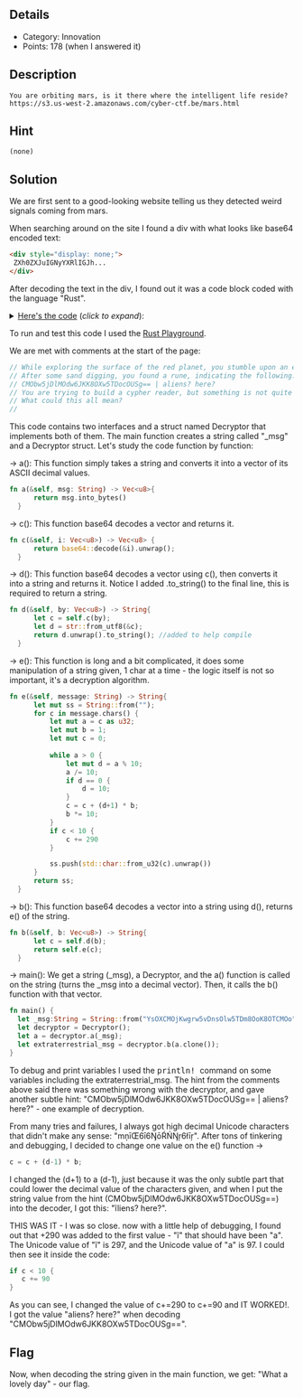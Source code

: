 ## Details
- Category: Innovation 
- Points: 178 (when I answered it)

## Description
```
You are orbiting mars, is it there where the intelligent life reside?
https://s3.us-west-2.amazonaws.com/cyber-ctf.be/mars.html
```
## Hint
```
(none)
```
## Solution
We are first sent to a good-looking website telling us they detected weird signals coming from mars.

When searching around on the site I found a div with what looks like base64 encoded text:
```HTML
<div style="display: none;">
 ZXh0ZXJuIGNyYXRlIGJh...
</div>
```
After decoding the text in the div, I found out it was a code block coded with the language "Rust".
 <details>
    <summary><u>Here's the code</u> (<i>click to expand</i>):</summary>
  
```rust
extern crate base64;
use std::str;

// While exploring the surface of the red planet, you stumble upon an encrypted message, which might prove there's a life on this planet!
// After some sand digging, you found a rune, indicating the following:
// CMObw5jDlMOdw6JKK8OXw5TDocOUSg== | aliens? here?
// You are trying to build a cypher reader, but something is not quite right.
// What could this all mean?
//

trait IAbstractDecryptor {
    fn a(&self, msg: String) -> Vec<u8>;
    fn b(&self, b: Vec<u8>) -> String;
    fn c(&self, i: Vec<u8>) -> Vec<u8>;
    fn d(&self, by: Vec<u8>) -> String;
    fn e(&self, message: String) -> String;
}

trait IBaseDecryptor: IAbstractDecryptor {
    fn howl_loudly(&self);
}

struct Decryptor();

impl IAbstractDecryptor for Decryptor {
    fn a(&self, msg: String) -> Vec<u8>{
        return msg.into_bytes()

    }

    fn c(&self, i: Vec<u8>) -> Vec<u8> {
        return base64::decode(&i).unwrap();
    }

    fn d(&self, by: Vec<u8>) -> String{
        let c = self.c(by);
        let d = str::from_utf8(&c);
        return d.unwrap()
    }

    fn e(&self, message: String) -> String{
        let mut ss = String::from("");
        for c in message.chars() {
            let mut a = c as u32;
            let mut b = 1;
            let mut c = 0;
            
            while a > 0 {
                let mut d = a % 10;
                a /= 10;
                if d == 0 {
                    d = 10;
                }
                c = c + (d+1) * b;
                b *= 10;
            }
            if c < 10 {
                c += 290
            }

            ss.push(std::char::from_u32(c).unwrap())
        }
        return ss;
    }

    fn b(&self, b: Vec<u8>) -> String{
        let c = self.d(b);
        return self.e(c);
    }
}

impl IBaseDecryptor for Decryptor {
    fn howl_loudly(&self) {
        println!("on va le chercher toute la journée!!!!!!!!");
    }
}

fn main() {
    let _msg:String = String::from("YsOXCMOjKwgrw5vDnsOlw5TDm8OoK8OTCMOo");
    let decryptor = Decryptor();
    let a = decryptor.a(_msg);
    let extraterrestrial_msg = decryptor.b(a.clone());
}
```
</details>
  
To run and test this code I used the [Rust Playground](https://play.rust-lang.org/).
 
  We are met with comments at the start of the page:
  ```rust
  // While exploring the surface of the red planet, you stumble upon an encrypted message, which might prove there's a life on this planet!
// After some sand digging, you found a rune, indicating the following:
// CMObw5jDlMOdw6JKK8OXw5TDocOUSg== | aliens? here?
// You are trying to build a cypher reader, but something is not quite right.
// What could this all mean?
//
  ```
  This code contains two interfaces and a struct named Decryptor that implements both of them.
  The main function creates a string called "_msg" and a Decryptor struct. Let's study the code function by function:
  
  -> a(): This function simply takes a string and converts it into a vector of its ASCII decimal values.
  ```rust
  fn a(&self, msg: String) -> Vec<u8>{
        return msg.into_bytes()
    }
  ```
  -> c(): This function base64 decodes a vector and returns it.
  ```rust
fn c(&self, i: Vec<u8>) -> Vec<u8> {
        return base64::decode(&i).unwrap();
    }
  ```
  -> d(): This function base64 decodes a vector using c(), then converts it into a string and returns it. Notice I added .to_string() to the final line, this is required to return a string.
  ```rust
  fn d(&self, by: Vec<u8>) -> String{
        let c = self.c(by);
        let d = str::from_utf8(&c);
        return d.unwrap().to_string(); //added to help compile
    }
  ```
  -> e(): This function is long and a bit complicated, it does some manipulation of a string given, 1 char at a time - the logic itself is not so important, it's a decryption algorithm.
  ```rust
  fn e(&self, message: String) -> String{
        let mut ss = String::from("");
        for c in message.chars() {
            let mut a = c as u32;
            let mut b = 1;
            let mut c = 0;
            
            while a > 0 {
                let mut d = a % 10;
                a /= 10;
                if d == 0 {
                    d = 10;
                }
                c = c + (d+1) * b;
                b *= 10;
            }
            if c < 10 {
                c += 290
            }

            ss.push(std::char::from_u32(c).unwrap())
        }
        return ss;
    }
  ```
 -> b(): This function base64 decodes a vector into a string using d(), returns e() of the string.
  ```rust
  fn b(&self, b: Vec<u8>) -> String{
        let c = self.d(b);
        return self.e(c);
    }
  ```
  -> main(): We get a string (_msg), a Decryptor, and the a() function is called on the string (turns the _msg into a decimal vector). Then, it calls the b() function with that vector.
  ```rust
  fn main() {
    let _msg:String = String::from("YsOXCMOjKwgrw5vDnsOlw5TDm8OoK8OTCMOo");
    let decryptor = Decryptor();
    let a = decryptor.a(_msg);
    let extraterrestrial_msg = decryptor.b(a.clone());
}
  ```
  To debug and print variables I used the <kbd> println! </kbd> command on some variables including the extraterrestrial_msg. The hint from the comments above said there was something wrong with the decryptor, and gave another subtle hint: "CMObw5jDlMOdw6JKK8OXw5TDocOUSg== | aliens? here?" - one example of decryption.
  
  From many tries and failures, I always got high decimal Unicode characters that didn't make any sense: "mņīŒ6ī6ŊōŔŃŊŗ6łīŗ". 
  After tons of tinkering and debugging, I decided to change one value on the e() function ->
  ```rust
c = c + (d-1) * b;
  ```
  I changed the (d+1) to a (d-1), just because it was the only subtle part that could lower the decimal value of the characters given, and when I put the string value from the hint (CMObw5jDlMOdw6JKK8OXw5TDocOUSg==) into the decoder, I got this: "ĩliens? here?".
  
  THIS WAS IT - I was so close. now with a little help of debugging, I found out that +290 was added to the first value - "ĩ" that should have been "a".
  The Unicode value of "ĩ" is 297, and the Unicode value of "a" is 97. I could then see it inside the code:
  ```rust
  if c < 10 {
     c += 90
  }
  ```
  As you can see, I changed the value of c+=290 to c+=90 and IT WORKED!. I got the value "aliens? here?" when decoding "CMObw5jDlMOdw6JKK8OXw5TDocOUSg==".
           </br>
  ## Flag
  Now, when decoding the string given in the main function, we get: "What a lovely day" - our flag.
